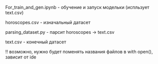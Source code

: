 For_train_and_gen.ipynb - обучение и запуск модельки (испльзует text.csv)

horoscopes.csv - изначальный датасет

parsing_dataset.py - парсит horoscopes -> text.csv

text.csv - конечный датасет

!! возможно, нужно будет поменять названия файлов в with open(), зависит от ide
